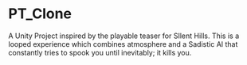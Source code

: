 # PT_Clone
A Unity Project inspired by the playable teaser for SIlent Hills.  This is a looped experience which combines atmosphere and a Sadistic AI that constantly tries to spook you until inevitably; it kills you.
